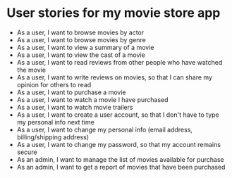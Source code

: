 # User stories for my movie store app

- As a user, I want to browse movies by actor
- As a user, I want to browse movies by genre
- As a user, I want to view a summary of a movie
- As a user, I want to view the cast of a movie
- As a user, I want to read reviews from other people who have watched the movie
- As a user, I want to write reviews on movies, so that I can share my opinion for others to read
- As a user, I want to purchase a movie
- As a user, I want to watch a movie I have purchased
- As a user, I want to watch movie trailers
- As a user, I want to create a user account, so that I don't have to type my personal info next time
- As a user, I want to change my personal info (email address, billing/shipping address)
- As a user, I want to change my password, so that my account remains secure
- As an admin, I want to manage the list of movies available for purchase
- As an admin, I want to get a report of movies that have been purchased
